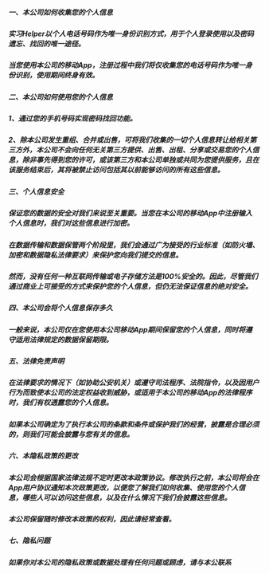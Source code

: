 
##### 一、本公司如何收集您的个人信息

##### 实习Helper以个人电话号码作为唯一身份识别方式，用于个人登录使用以及密码遗忘、找回的唯一途径。

##### 当您使用本公司的移动App，注册过程中我们将仅收集您的电话号码作为唯一身份识别，使用期间终身有效。

##### 二、本公司如何使用您的个人信息

##### 1、通过您的手机号码实现密码找回功能。

##### 2、除本公司发生重组、合并或出售，可将我们收集的一切个人信息转让给相关第三方外，本公司不会向任何无关第三方提供、出售、出租、分享或交易您的个人信息，除非事先得到您的许可，或该第三方和本公司单独或共同为您提供服务，且在该服务结束后，其将被禁止访问包括其以前能够访问的所有这些信息。

##### 三、个人信息安全

##### 保证您的数据的安全对我们来说至关重要。当您在本公司的移动App中注册输入个人信息时，我们对这些信息进行加密。

##### 在数据传输和数据保管两个阶段里，我们会通过广为接受的行业标准（如防火墙、加密和数据隐私法律要求）来保护您向我们提交的信息。

##### 然而，没有任何一种互联网传输或电子存储方法是100%安全的。因此，尽管我们通过商业上可接受的方式来保护您的个人信息，但仍无法保证信息的绝对安全。

##### 四、本公司会将个人信息保存多久

##### 一般来说，本公司仅在您使用本公司移动App期间保留您的个人信息，同时将遵守适用法律规定的数据保留期限。

##### 五、法律免责声明

##### 在法律要求的情况下（如协助公安机关）或遵守司法程序、法院指令，以及因用户行为而致使本公司的法定权益收到威胁，或适用于本公司的移动App的法律程序时，我们有权透露您的个人信息。

##### 如果本公司确定为了执行本公司的条款和条件或保护我们的经营，披露是合理必须的，则我们可能会披露与您有关的信息。

##### 六、本隐私政策的更改

##### 本公司会根据国家法律法规不定时更改本政策协议。修改执行之前，本公司将会在App用户协议通知本次政策更改，以便您了解我们如何收集、使用您的个人信息，哪些人可以访问这些信息，以及在什么情况下我们会披露这些信息。

##### 本公司保留随时修改本政策的权利，因此请经常查看。

##### 七、隐私问题

##### 如果你对本公司的隐私政策或数据处理有任何问题或顾虑，请与本公联系

